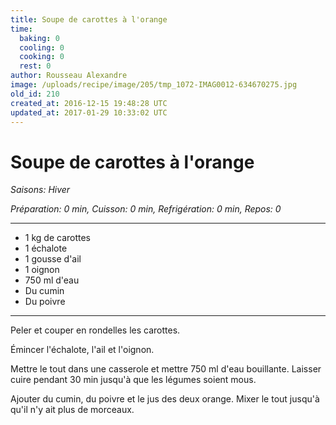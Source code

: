 ```yaml
---
title: Soupe de carottes à l'orange
time:
  baking: 0
  cooling: 0
  cooking: 0
  rest: 0
author: Rousseau Alexandre
image: /uploads/recipe/image/205/tmp_1072-IMAG0012-634670275.jpg
old_id: 210
created_at: 2016-12-15 19:48:28 UTC
updated_at: 2017-01-29 10:33:02 UTC
---
```


# Soupe de carottes à l'orange

_Saisons: Hiver_

_Préparation: 0 min, Cuisson: 0 min, Refrigération: 0 min, Repos: 0_

---

- 1 kg de carottes
- 1 échalote
- 1 gousse d'ail
- 1 oignon
- 750 ml d'eau
- Du cumin
- Du poivre

---

Peler et couper en rondelles les carottes.

Émincer l'échalote, l'ail et l'oignon.

Mettre le tout dans une casserole et mettre 750 ml d'eau bouillante. Laisser cuire pendant 30 min jusqu'à que les légumes soient mous.

Ajouter du cumin, du poivre et le jus des deux orange. Mixer le tout jusqu'à qu'il n'y ait plus de morceaux.
